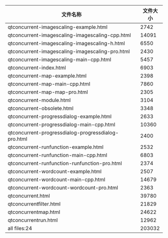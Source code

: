 文件名称 | 文件大小
---|---
qtconcurrent-imagescaling-example.html|2742
qtconcurrent-imagescaling-imagescaling-cpp.html|14091
qtconcurrent-imagescaling-imagescaling-h.html|6550
qtconcurrent-imagescaling-imagescaling-pro.html|2430
qtconcurrent-imagescaling-main-cpp.html|5457
qtconcurrent-index.html|6903
qtconcurrent-map-example.html|2398
qtconcurrent-map-main-cpp.html|7860
qtconcurrent-map-map-pro.html|2305
qtconcurrent-module.html|3104
qtconcurrent-obsolete.html|3348
qtconcurrent-progressdialog-example.html|2633
qtconcurrent-progressdialog-main-cpp.html|10360
qtconcurrent-progressdialog-progressdialog-pro.html|2400
qtconcurrent-runfunction-example.html|2532
qtconcurrent-runfunction-main-cpp.html|6803
qtconcurrent-runfunction-runfunction-pro.html|2374
qtconcurrent-wordcount-example.html|2507
qtconcurrent-wordcount-main-cpp.html|14679
qtconcurrent-wordcount-wordcount-pro.html|2363
qtconcurrent.html|39780
qtconcurrentfilter.html|21829
qtconcurrentmap.html|24622
qtconcurrentrun.html|12962
all files:24|203032
